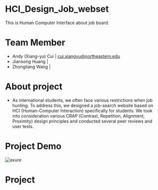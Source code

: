 # HCI_Design_Job_webset
This is Human Computer Interface about job board.

# Team Member
- Andy (Xiang-yu) Cui | cui.xiangyu@northeastern.edu
- Jiansong Huang | 
- Zhongliang Wang |  

# About project 
- As international students, we often face various restrictions when job hunting. To address this, we designed a job-search website based on HCI (Human-Computer Interaction) specifically for students. We took into consideration various CRAP (Contrast, Repetition, Alignment, Proximity) design principles and conducted several peer reviews and user tests.

# Project Demo 
![axure](https://github.com/AndyFCui/HCI_Design_Job_website/assets/10085168/a2d6fafe-6095-4044-a735-76a3302adb99)

# Project 

